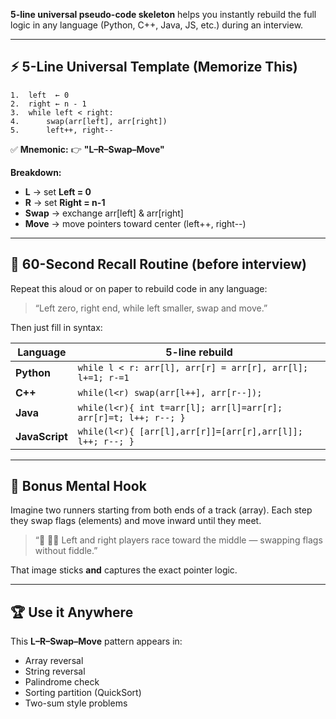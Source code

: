 **5-line universal pseudo-code skeleton** helps you instantly rebuild the full logic in any language (Python, C++, Java, JS, etc.) during an interview.

---

## ⚡ 5-Line Universal Template (Memorize This)

```
1.  left  ← 0
2.  right ← n - 1
3.  while left < right:
4.      swap(arr[left], arr[right])
5.      left++, right--
```

✅ **Mnemonic:**
👉 **"L–R–Swap–Move"**

**Breakdown:**

* **L** → set **Left = 0**
* **R** → set **Right = n-1**
* **Swap** → exchange arr[left] & arr[right]
* **Move** → move pointers toward center (left++, right--)

---

## 💭 60-Second Recall Routine (before interview)

Repeat this aloud or on paper to rebuild code in any language:

> “Left zero, right end, while left smaller, swap and move.”

Then just fill in syntax:

| Language       | 5-line rebuild                                                   |
| -------------- | ---------------------------------------------------------------- |
| **Python**     | `while l < r: arr[l], arr[r] = arr[r], arr[l]; l+=1; r-=1`       |
| **C++**        | `while(l<r) swap(arr[l++], arr[r--]);`                           |
| **Java**       | `while(l<r){ int t=arr[l]; arr[l]=arr[r]; arr[r]=t; l++; r--; }` |
| **JavaScript** | `while(l<r){ [arr[l],arr[r]]=[arr[r],arr[l]]; l++; r--; }`       |

---

## 🧠 Bonus Mental Hook

Imagine two runners starting from both ends of a track (array).
Each step they swap flags (elements) and move inward until they meet.

> “🏁 🏇🏻 Left and right players race toward the middle — swapping flags without fiddle.”

That image sticks **and** captures the exact pointer logic.

---

## 🏆 Use it Anywhere

This **L–R–Swap–Move** pattern appears in:

* Array reversal
* String reversal
* Palindrome check
* Sorting partition (QuickSort)
* Two-sum style problems